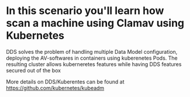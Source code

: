 # In this scenario you'll learn how scan a machine using Clamav using Kubernetes #

DDS solves the problem of handling multiple Data Model configuration, deploying the AV-softwares in containers using kuberenetes Pods. The resulting cluster allows kuberneretes features while having DDS features secured out of the box

More details on DDS/Kuberentes can be found at https://github.com/kubernetes/kubeadm
